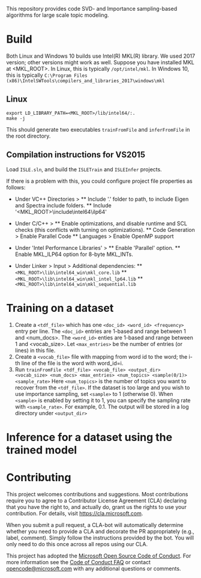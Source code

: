 This repository provides code SVD- and Importance sampling-based algorithms for large scale topic modeling.

# Build

Both Linux and Windows 10 builds use Intel(R) MKL(R) library. We used 2017 version; other versions might work as well.
Suppose you have installed MKL at <MKL_ROOT>. In Linux, this is typically `/opt/intel/mkl`.
In Windows 10, this is typically `C:\Program Files (x86)\IntelSWTools\compilers_and_libraries_2017\windows\mkl`

## Linux
```
export LD_LIBRARY_PATH=<MKL_ROOT>/lib/intel64/:.
make -j
```
This should generate two executables `trainFromFile` and `inferFromFile` in the root directory.


## Compilation instructions for VS2015

Load `ISLE.sln`, and build the `ISLETrain` and `ISLEInfer` projects.  

If there is a problem with this, you could configure project file properties as follows:
* Under VC++ Directories >
  ** Include '.' folder to path, to include Eigen and Spectra include folders.
  ** Include '<MKL_ROOT>\include\intel64\ilp64'

* Under C/C++ >
  ** Enable optimizations, and disable runtime and SCL checks (this conflicts with turning on optimizations).
  ** Code Generation > Enable Parallel Code
  ** Languages > Enable OpenMP support

* Under 'Intel Performance Libraries' >
  ** Enable 'Parallel' option.
  ** Enable MKL_ILP64 option for 8-byte MKL_INTs.

* Under Linker > Input > Additional dependencies:
  ** `<MKL_ROOT>\lib\intel64_win\mkl_core.lib`
  ** `<MKL_ROOT>\lib\intel64_win\mkl_intel_lp64.lib`
  ** `<MKL_ROOT>\lib\intel64_win\mkl_sequential.lib`

# Training on a dataset

1. Create a `<tdf_file>` which has one `<doc_id> <word_id> <frequency>` entry per line.
   The `<doc_id>` entries are 1-based and range between 1 and <num_docs>. 
   The `<word_id>` enties are 1-based and range between 1 and <vocab_size>.
   Let `<max_entries>` be the number of entries (or lines) in this file.
2. Create a `<vocab_file>` file with mapping from word id to the word; the i-th line of the file is the word with word_id=i.
3. Run 
 ```trainFromFile <tdf_file> <vocab_file> <output_dir> <vocab_size> <num_docs> <max_entries> <num_topics> <sample(0/1)> <sample_rate>```
   Here `<num_topics>` is the number of topics you want to recover from the `<tdf_file>`.
   If the dataset is too large and you wish to use importance sampling, set `<sample>` to 1 (otherwise 0).
   When `<sample>` is enabled by setting it to 1, you can specify the sampling rate with `<sample_rate>`. For example, 0.1.
   The output will be stored in a log directory under `<output_dir>`


# Inference for a dataset using the trained model



# Contributing

This project welcomes contributions and suggestions.  Most contributions require you to agree to a
Contributor License Agreement (CLA) declaring that you have the right to, and actually do, grant us
the rights to use your contribution. For details, visit https://cla.microsoft.com.

When you submit a pull request, a CLA-bot will automatically determine whether you need to provide
a CLA and decorate the PR appropriately (e.g., label, comment). Simply follow the instructions
provided by the bot. You will only need to do this once across all repos using our CLA.

This project has adopted the [Microsoft Open Source Code of Conduct](https://opensource.microsoft.com/codeofconduct/).
For more information see the [Code of Conduct FAQ](https://opensource.microsoft.com/codeofconduct/faq/) or
contact [opencode@microsoft.com](mailto:opencode@microsoft.com) with any additional questions or comments.
